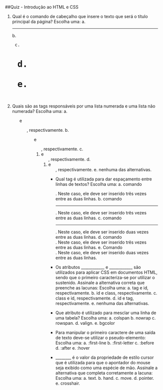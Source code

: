 ##Quiz - Introdução ao HTML e CSS

1) Qual é o comando de cabeçalho que insere o texto que será o título principal da página?
Escolha uma:
a. <hr />
b. <pre />
c. <h1>
d. <br />
e. <h6>


2) Quais são as tags responsáveis por uma lista numerada e uma lista não numerada?
Escolha uma:
a. <ol> e <ul>, respectivamente.
b. <ul> e <ol>, respectivamente.
c. <li> e <ol>, respectivamente.
d. <li> e <ul>, respectivamente.
e. nenhuma das alternativas.


3) Qual tag é utilizada para dar espaçamento entre linhas de textos?
Escolha uma:
a. comando <p>. Neste caso, ele deve ser inserido três vezes entre as duas linhas.
b. comando <hr />. Neste caso, ele deve ser inserido três vezes entre as duas linhas.
c. comando <hr />. Neste caso, ele deve ser inserido duas vezes entre as duas linhas.
d. comando <br />. Neste caso, ele deve ser inserido três vezes entre as duas linhas.
e. Comando <br />. Neste caso, ele deve ser inserido duas vezes entre as duas linhas.


4)  Os atributos ____________ e ____________ são utilizados para aplicar CSS em documentos HTML, sendo que o primeiro caracteriza-se por utilizar o sustenido.
Assinale a alternativa correta que preenche as lacunas:
Escolha uma:
a. tag e id, respectivamente.
b. id e class, respectivamente.
c. class e id, respectivamente.
d. id e tag, respectivamente.
e. nenhuma das alternativas.


5) Que atributo é utilizado para mesclar uma linha de uma tabela?
Escolha uma:
a. colspan
b. nowrap
c. rowspan.
d. valign.
e. bgcolor


6) Para manipular o primeiro caractere de uma saída de texto deve-se utilizar o pseudo-elemento:
Escolha uma:
a. :first-line
b. :first-letter
c. :before
d. :after
e. :hover


7)  ________ é o valor da propriedade de estilo cursor que é utilizada para que o apontador do mouse seja exibido como uma espécie de mão.
Assinale a alternativa que completa corretamente a lacuna:
Escolha uma:
a. text.
b. hand.
c. move.
d. pointer.
e. crosshair.
